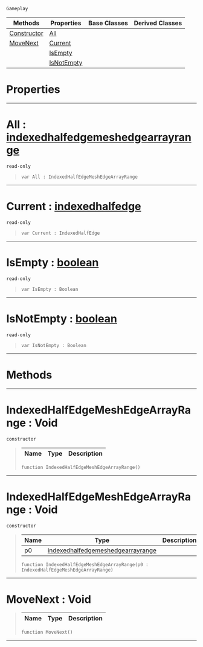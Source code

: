  `Gameplay`

|Methods|Properties|Base Classes|Derived Classes|
|---|---|---|---|
|[ Constructor](https://github.com/ArendDanielek/ZeroDocsTest/blob/master/code_reference/class_reference/indexedhalfedgemeshedgearrayrange.markdown#indexedhalfedgemeshedgea)|[ All](https://github.com/ArendDanielek/ZeroDocsTest/blob/master/code_reference/class_reference/indexedhalfedgemeshedgearrayrange.markdown#all-zero-engine-document)| | |
|[ MoveNext](https://github.com/ArendDanielek/ZeroDocsTest/blob/master/code_reference/class_reference/indexedhalfedgemeshedgearrayrange.markdown#movenext-void)|[ Current](https://github.com/ArendDanielek/ZeroDocsTest/blob/master/code_reference/class_reference/indexedhalfedgemeshedgearrayrange.markdown#current-zero-engine-docu)| | |
| |[ IsEmpty](https://github.com/ArendDanielek/ZeroDocsTest/blob/master/code_reference/class_reference/indexedhalfedgemeshedgearrayrange.markdown#isempty-zero-engine-docu)| | |
| |[ IsNotEmpty](https://github.com/ArendDanielek/ZeroDocsTest/blob/master/code_reference/class_reference/indexedhalfedgemeshedgearrayrange.markdown#isnotempty-zero-engine-d)| | |


 #  Properties


---  
 #  All : [indexedhalfedgemeshedgearrayrange](https://github.com/ArendDanielek/ZeroDocsTest/blob/master/code_reference/class_reference/indexedhalfedgemeshedgearrayrange.markdown)

 `read-only`

> 
> ``` lang=cpp, name=Zilch
> var All : IndexedHalfEdgeMeshEdgeArrayRange


---  
 #  Current : [indexedhalfedge](https://github.com/ArendDanielek/ZeroDocsTest/blob/master/code_reference/class_reference/indexedhalfedge.markdown)

 `read-only`

> 
> ``` lang=cpp, name=Zilch
> var Current : IndexedHalfEdge


---  
 #  IsEmpty : [boolean](https://github.com/ArendDanielek/ZeroDocsTest/blob/master/code_reference/zilch_base_types/boolean.markdown)

 `read-only`

> 
> ``` lang=cpp, name=Zilch
> var IsEmpty : Boolean


---  
 #  IsNotEmpty : [boolean](https://github.com/ArendDanielek/ZeroDocsTest/blob/master/code_reference/zilch_base_types/boolean.markdown)

 `read-only`

> 
> ``` lang=cpp, name=Zilch
> var IsNotEmpty : Boolean


---  
 #  Methods


---  
 #  IndexedHalfEdgeMeshEdgeArrayRange : Void

 `constructor`

> 
> |Name|Type|Description|
> |---|---|---|
> ``` lang=cpp, name=Zilch
> function IndexedHalfEdgeMeshEdgeArrayRange()
> ``` 


---  
 #  IndexedHalfEdgeMeshEdgeArrayRange : Void

 `constructor`

> 
> |Name|Type|Description|
> |---|---|---|
> |p0|[indexedhalfedgemeshedgearrayrange](https://github.com/ArendDanielek/ZeroDocsTest/blob/master/code_reference/class_reference/indexedhalfedgemeshedgearrayrange.markdown)| |
> ``` lang=cpp, name=Zilch
> function IndexedHalfEdgeMeshEdgeArrayRange(p0 : IndexedHalfEdgeMeshEdgeArrayRange)
> ``` 


---  
 #  MoveNext : Void

> 
> |Name|Type|Description|
> |---|---|---|
> ``` lang=cpp, name=Zilch
> function MoveNext()
> ``` 


---  
 
  
  
  
  
  
  
  

 